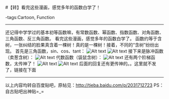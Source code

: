 #【转】看完这些漫画，感觉多年的函数白学了！

-tags:Cartoon, Function

----

还记得中学学过的基本初等函数嘛，有常数函数、幂函数、指数函数、对角函数、三角函数、反三角函数。
看完这些漫画，感觉多年的函数白学了。
函数约等于含树，一张纠结的脸果真含着一棵树！真的是一棵树！接着，不同的“含树”纷纷出现。
首先是三角函数，sin、cos、tant：
![Alt text](http://ww4.sinaimg.cn/large/a74ecc4cjw1dzm9u6ek9jj.jpg)
![Alt text](http://ww1.sinaimg.cn/large/a74e55b4jw1dzm9vma6bwj.jpg)
接下来是脉冲函数（卖葱含树）：
![Alt text](http://ww3.sinaimg.cn/large/a74ecc4cjw1dzm9w8ogz2j.jpg)
代数函数（袋鼠含树）：
![Alt text](http://ww4.sinaimg.cn/large/a74eed94jw1dzm9wqctb4j.jpg)
还有两个阶梯函数，太传神了！
![Alt text](http://ww4.sinaimg.cn/large/a74e55b4jw1dzm9x0pf6xj.jpg)
![Alt text](http://ww1.sinaimg.cn/large/a74ecc4cjw1dzm9xbalf0j.jpg)
后面的回复还有更传神的。。这里就不发了，链接在下面
***
以上内容均转自百度贴吧，原帖见：http://tieba.baidu.com/p/2031712723
PS：自古贴吧出神贴=_=